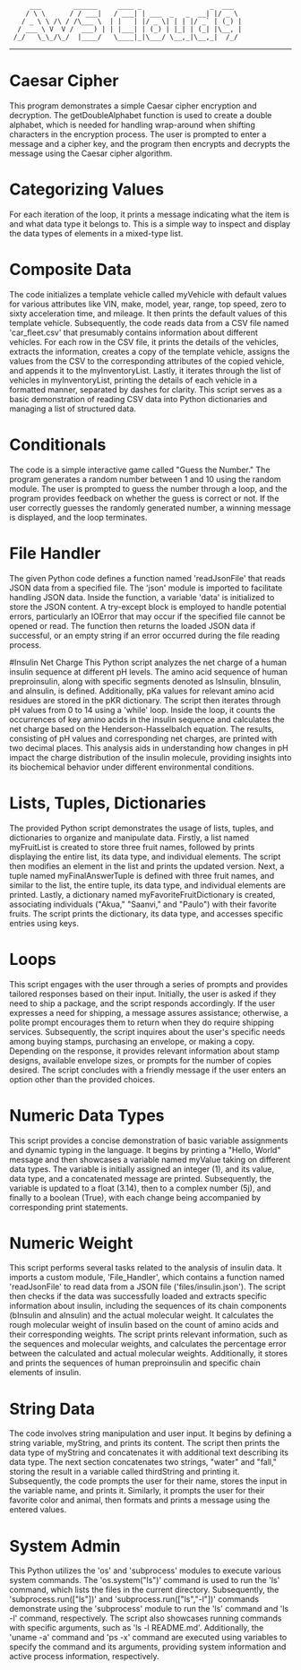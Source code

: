          ___        ______     ____ _                 _  ___  
        / \ \      / / ___|   / ___| | ___  _   _  __| |/ _ \ 
       / _ \ \ /\ / /\___ \  | |   | |/ _ \| | | |/ _` | (_) |
      / ___ \ V  V /  ___) | | |___| | (_) | |_| | (_| |\__, |
     /_/   \_\_/\_/  |____/   \____|_|\___/ \__,_|\__,_|  /_/ 
 ----------------------------------------------------------------- 

# Caesar Cipher 
This program demonstrates a simple Caesar cipher encryption and decryption. The getDoubleAlphabet function is used to create a double alphabet, which is needed for handling wrap-around when shifting characters in the encryption process. The user is prompted to enter a message and a cipher key, and the program then encrypts and decrypts the message using the Caesar cipher algorithm.

# Categorizing Values
For each iteration of the loop, it prints a message indicating what the item is and what data type it belongs to. This is a simple way to inspect and display the data types of elements in a mixed-type list.

# Composite Data
The code initializes a template vehicle called myVehicle with default values for various attributes like VIN, make, model, year, range, top speed, zero to sixty acceleration time, and mileage. It then prints the default values of this template vehicle. Subsequently, the code reads data from a CSV file named 'car_fleet.csv' that presumably contains information about different vehicles. For each row in the CSV file, it prints the details of the vehicles, extracts the information, creates a copy of the template vehicle, assigns the values from the CSV to the corresponding attributes of the copied vehicle, and appends it to the myInventoryList. Lastly, it iterates through the list of vehicles in myInventoryList, printing the details of each vehicle in a formatted manner, separated by dashes for clarity. This script serves as a basic demonstration of reading CSV data into Python dictionaries and managing a list of structured data.

# Conditionals
The code is a simple interactive game called "Guess the Number." The program generates a random number between 1 and 10 using the random module. The user is prompted to guess the number through a loop, and the program provides feedback on whether the guess is correct or not. If the user correctly guesses the randomly generated number, a winning message is displayed, and the loop terminates. 

# File Handler
The given Python code defines a function named 'readJsonFile' that reads JSON data from a specified file. The 'json' module is imported to facilitate handling JSON data. Inside the function, a variable 'data' is initialized to store the JSON content. A try-except block is employed to handle potential errors, particularly an IOError that may occur if the specified file cannot be opened or read. The function then returns the loaded JSON data if successful, or an empty string if an error occurred during the file reading process.

#Insulin Net Charge
This Python script analyzes the net charge of a human insulin sequence at different pH levels. The amino acid sequence of human preproinsulin, along with specific segments denoted as lsInsulin, bInsulin, and aInsulin, is defined. Additionally, pKa values for relevant amino acid residues are stored in the pKR dictionary. The script then iterates through pH values from 0 to 14 using a 'while' loop. Inside the loop, it counts the occurrences of key amino acids in the insulin sequence and calculates the net charge based on the Henderson-Hasselbalch equation. The results, consisting of pH values and corresponding net charges, are printed with two decimal places. This analysis aids in understanding how changes in pH impact the charge distribution of the insulin molecule, providing insights into its biochemical behavior under different environmental conditions.

# Lists, Tuples, Dictionaries
The provided Python script demonstrates the usage of lists, tuples, and dictionaries to organize and manipulate data. Firstly, a list named myFruitList is created to store three fruit names, followed by prints displaying the entire list, its data type, and individual elements. The script then modifies an element in the list and prints the updated version. Next, a tuple named myFinalAnswerTuple is defined with three fruit names, and similar to the list, the entire tuple, its data type, and individual elements are printed. Lastly, a dictionary named myFavoriteFruitDictionary is created, associating individuals ("Akua," "Saanvi," and "Paulo") with their favorite fruits. The script prints the dictionary, its data type, and accesses specific entries using keys.

# Loops
This script engages with the user through a series of prompts and provides tailored responses based on their input. Initially, the user is asked if they need to ship a package, and the script responds accordingly. If the user expresses a need for shipping, a message assures assistance; otherwise, a polite prompt encourages them to return when they do require shipping services. Subsequently, the script inquires about the user's specific needs among buying stamps, purchasing an envelope, or making a copy. Depending on the response, it provides relevant information about stamp designs, available envelope sizes, or prompts for the number of copies desired. The script concludes with a friendly message if the user enters an option other than the provided choices.

# Numeric Data Types
This script provides a concise demonstration of basic variable assignments and dynamic typing in the language. It begins by printing a "Hello, World" message and then showcases a variable named myValue taking on different data types. The variable is initially assigned an integer (1), and its value, data type, and a concatenated message are printed. Subsequently, the variable is updated to a float (3.14), then to a complex number (5j), and finally to a boolean (True), with each change being accompanied by corresponding print statements. 

# Numeric Weight
This script performs several tasks related to the analysis of insulin data. It imports a custom module, 'File_Handler', which contains a function named 'readJsonFile' to read data from a JSON file ('files/insulin.json'). The script then checks if the data was successfully loaded and extracts specific information about insulin, including the sequences of its chain components (bInsulin and aInsulin) and the actual molecular weight. It calculates the rough molecular weight of insulin based on the count of amino acids and their corresponding weights. The script prints relevant information, such as the sequences and molecular weights, and calculates the percentage error between the calculated and actual molecular weights. Additionally, it stores and prints the sequences of human preproinsulin and specific chain elements of insulin.

# String Data
The code involves string manipulation and user input. It begins by defining a string variable, myString, and prints its content. The script then prints the data type of myString and concatenates it with additional text describing its data type. The next section concatenates two strings, "water" and "fall," storing the result in a variable called thirdString and printing it. Subsequently, the code prompts the user for their name, stores the input in the variable name, and prints it. Similarly, it prompts the user for their favorite color and animal, then formats and prints a message using the entered values. 

# System Admin
This Python utilizes the 'os' and 'subprocess' modules to execute various system commands. The 'os.system("ls")' command is used to run the 'ls' command, which lists the files in the current directory. Subsequently, the 'subprocess.run(["ls"])' and 'subprocess.run(["ls","-l"])' commands demonstrate using the 'subprocess' module to run the 'ls' command and 'ls -l' command, respectively. The script also showcases running commands with specific arguments, such as 'ls -l README.md'. Additionally, the 'uname -a' command and 'ps -x' command are executed using variables to specify the command and its arguments, providing system information and active process information, respectively.

